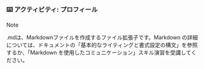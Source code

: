### :keyboard: アクティビティ: プロフィール


> [!NOTE]
>.mdは、Markdownファイルを作成するファイル拡張子です。Markdown の詳細については、ドキュメントの「基本的なライティングと書式設定の構文」を参照するか、「Markdown を使用したコミュニケーション」スキル演習を受講してください。


